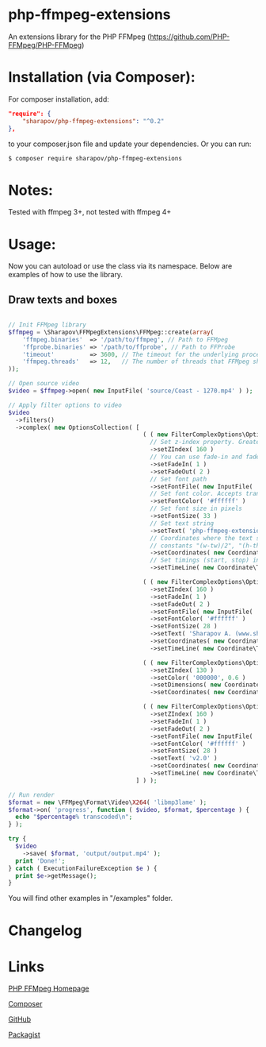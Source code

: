 # php-ffmpeg-extensions
An extensions library for the PHP FFMpeg (https://github.com/PHP-FFMpeg/PHP-FFMpeg)

Installation (via Composer):
============================

For composer installation, add:

```json
"require": {
    "sharapov/php-ffmpeg-extensions": "^0.2"
},
```

to your composer.json file and update your dependencies. Or you can run:

```sh
$ composer require sharapov/php-ffmpeg-extensions
```

Notes:
======

Tested with ffmpeg 3+, not tested with ffmpeg 4+


Usage:
======

Now you can autoload or use the class via its namespace. Below are examples of how to use the library.

Draw texts and boxes
--------------------------

```php

// Init FFMpeg library
$ffmpeg = \Sharapov\FFMpegExtensions\FFMpeg::create(array(
    'ffmpeg.binaries'  => '/path/to/ffmpeg', // Path to FFMpeg
    'ffprobe.binaries' => '/path/to/ffprobe', // Path to FFProbe
    'timeout'          => 3600, // The timeout for the underlying process
    'ffmpeg.threads'   => 12,   // The number of threads that FFMpeg should use
));

// Open source video
$video = $ffmpeg->open( new InputFile( 'source/Coast - 1270.mp4' ) );

// Apply filter options to video
$video
  ->filters()
  ->complex( new OptionsCollection( [
                                      ( ( new FilterComplexOptions\OptionDrawText() )
                                        // Set z-index property. Greater value is always in front
                                        ->setZIndex( 160 )
                                        // You can use fade-in and fade-out effects. Set time in seconds
                                        ->setFadeIn( 1 )
                                        ->setFadeOut( 2 )
                                        // Set font path
                                        ->setFontFile( new InputFile( 'source/arial.ttf' ) )
                                        // Set font color. Accepts transparency value as the second argument. Float value between 0 and 1.
                                        ->setFontColor( '#ffffff' )
                                        // Set font size in pixels
                                        ->setFontSize( 33 )
                                        // Set text string
                                        ->setText( 'php-ffmpeg-extensions library' )
                                        // Coordinates where the text should be rendered. Accepts positive integer or
                                        // constants "(w-tw)/2", "(h-th)/2" to handle auto-horizontal, auto-vertical values
                                        ->setCoordinates( new Coordinate\Point( Coordinate\Point::AUTO_HORIZONTAL, 50 ) )
                                        // Set timings (start, stop) in seconds. Accepts float values as well
                                        ->setTimeLine( new Coordinate\TimeLine( 1, 20 ) ) ),

                                      ( ( new FilterComplexOptions\OptionDrawText() )
                                        ->setZIndex( 160 )
                                        ->setFadeIn( 1 )
                                        ->setFadeOut( 2 )
                                        ->setFontFile( new InputFile( 'source/arial.ttf' ) )
                                        ->setFontColor( '#ffffff' )
                                        ->setFontSize( 28 )
                                        ->setText( 'Sharapov A. (www.sharapov.biz)' )
                                        ->setCoordinates( new Coordinate\Point( 15, 600 ) )
                                        ->setTimeLine( new Coordinate\TimeLine( 2, 20 ) ) ),

                                      ( ( new FilterComplexOptions\OptionDrawBox() )
                                        ->setZIndex( 130 )
                                        ->setColor( '000000', 0.6 )
                                        ->setDimensions( new Coordinate\Dimension( Coordinate\Dimension::WIDTH_MAX, 60 ) )
                                        ->setCoordinates( new Coordinate\Point( 0, 580 ) ) ),

                                      ( ( new FilterComplexOptions\OptionDrawText() )
                                        ->setZIndex( 160 )
                                        ->setFadeIn( 1 )
                                        ->setFadeOut( 2 )
                                        ->setFontFile( new InputFile( 'source/arial.ttf' ) )
                                        ->setFontColor( '#ffffff' )
                                        ->setFontSize( 28 )
                                        ->setText( 'v2.0' )
                                        ->setCoordinates( new Coordinate\Point( 1200, 600 ) )
                                        ->setTimeLine( new Coordinate\TimeLine( 3, 20 ) ) )
                                    ] ) );

// Run render
$format = new \FFMpeg\Format\Video\X264( 'libmp3lame' );
$format->on( 'progress', function ( $video, $format, $percentage ) {
  echo "$percentage% transcoded\n";
} );

try {
  $video
    ->save( $format, 'output/output.mp4' );
  print 'Done!';
} catch ( ExecutionFailureException $e ) {
  print $e->getMessage();
}
```

You will find other examples in "/examples" folder.

Changelog
=========


Links
=====
[PHP FFMpeg Homepage](https://github.com/PHP-FFMpeg/PHP-FFMpeg)

[Composer](https://getcomposer.org/)

[GitHub](https://github.com/sharapov-outsource/php-ffmpeg-extensions)

[Packagist](https://packagist.org/packages/sharapov/php-ffmpeg-extensions)
